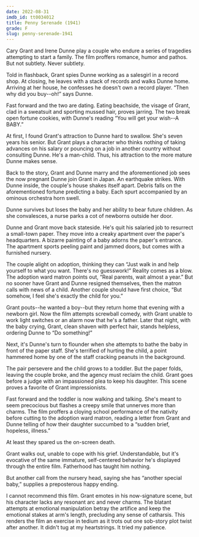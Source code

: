 ```yaml
---
date: 2022-08-31
imdb_id: tt0034012
title: Penny Serenade (1941)
grade: F
slug: penny-serenade-1941
---
```


Cary Grant and Irene Dunne play a couple who endure a series of tragedies attempting to start a family. The film proffers romance, humor and pathos. But not subtlety. Never subtlety.

<!-- end -->

Told in flashback, Grant spies Dunne working as a salesgirl in a record shop. At closing, he leaves with a stack of records and walks Dunne home. Arriving at her house, he confesses he doesn't own a record player. “Then why did you buy--oh!” says Dunne.

Fast forward and the two are dating. Eating beachside, the visage of Grant, clad in a sweatsuit and sporting mussed hair, proves jarring. The two break open fortune cookies, with Dunne's reading “You will get your wish--A BABY.”

At first, I found Grant's attraction to Dunne hard to swallow. She's seven years his senior. But Grant plays a character who thinks nothing of taking advances on his salary or pouncing on a job in another country without consulting Dunne. He's a man-child. Thus, his attraction to the more mature Dunne makes sense.

Back to the story, Grant and Dunne marry and the aforementioned job sees the now pregnant Dunne join Grant in Japan. An earthquake strikes. With Dunne inside, the couple's house shakes itself apart. Debris falls on the aforementioned fortune predicting a baby. Each spurt accompanied by an ominous orchestra horn swell.

Dunne survives but loses the baby and her ability to bear future children. As she convalesces, a nurse parks a cot of newborns outside her door.

Dunne and Grant move back stateside. He's quit his salaried job to resurrect a small-town paper. They move into a creaky apartment over the paper's headquarters. A bizarre painting of a baby adorns the paper's entrance. The apartment sports peeling paint and jammed doors, but comes with a furnished nursery.

The couple alight on adoption, thinking they can “Just walk in and help yourself to what you want. There's no guesswork!” Reality comes as a blow. The adoption ward matron points out, “Real parents, wait almost a year.” But no sooner have Grant and Dunne resigned themselves, then the matron calls with news of a child. Another couple should have first choice, “But somehow, I feel she's exactly the child for you.”

Grant pouts--he wanted a boy--but they return home that evening with a newborn girl. Now the film attempts screwball comedy, with Grant unable to work light switches or an alarm now that he's a father. Later that night, with the baby crying, Grant, clean shaven with perfect hair, stands helpless, ordering Dunne to “Do something!”

Next, it's Dunne's turn to flounder when she attempts to bathe the baby in front of the paper staff. She's terrified of hurting the child, a point hammered home by one of the staff cracking peanuts in the background.

The pair persevere and the child grows to a toddler. But the paper folds, leaving the couple broke, and the agency must reclaim the child. Grant goes before a judge with an impassioned plea to keep his daughter. This scene proves a favorite of Grant impressionists.

Fast forward and the toddler is now walking and talking. She's meant to seem precocious but flashes a creepy smile that unnerves more than charms. The film proffers a cloying school performance of the nativity before cutting to the adoption ward matron, reading a letter from Grant and Dunne telling of how their daughter succumbed to a “sudden brief, hopeless, illness.”

At least they spared us the on-screen death.

Grant walks out, unable to cope with his grief. Understandable, but it's evocative of the same immature, self-centered behavior he's displayed through the entire film. Fatherhood has taught him nothing.

But another call from the nursery head, saying she has “another special baby,” supplies a preposterous happy ending.

I cannot recommend this film. Grant emotes in his now-signature scene, but his character lacks any resonant arc and never charms. The blatant attempts at emotional manipulation betray the artifice and keep the emotional stakes at arm's length, precluding any sense of catharsis. This renders the film an exercise in tedium as it trots out one sob-story plot twist after another. It didn't tug at my heartstrings. It tried my patience.